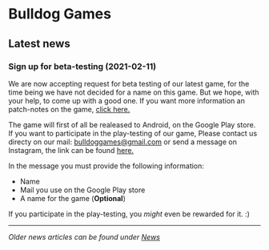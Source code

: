 # Bulldog Games

## Latest news

### Sign up for beta-testing (2021-02-11)

We are now accepting request for beta testing of our latest game, for the time being we have not decided for a name on this game. But we hope, with your help, to come up with a good one. If you want more information an patch-notes on the game, [click here.](spaceshooters.md)

The game will first of all be realeased to Android, on the Google Play store. If you want to participate in the play-testing of our game, Please contact us directy on our mail: [bulldoggames@gmail.com](mailto:bulldoggames@gmail.com) or send a message on Instagram, the link can be found [here.](https://www.instagram.com/bulldoggamesuf/) 

In the message you must provide the following information:

- Name
- Mail you use on the Google Play store
- A name for the game (**Optional**)

If you participate in the play-testing, you *might* even be rewarded for it. :)

---

*Older news articles can be found under [News](news.md)*
